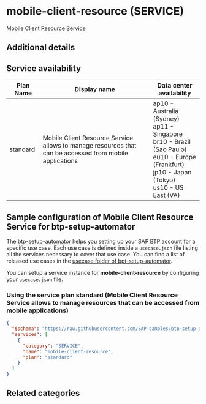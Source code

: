 # mobile-client-resource (SERVICE)

Mobile Client Resource Service

## Additional details


## Service availability

| Plan Name | Display name | Data center availability  |
|------|----------------|---------------------------|
|  standard  |  Mobile Client Resource Service allows to manage resources that can be accessed from mobile applications  | ap10 - Australia (Sydney)<br> ap11 - Singapore<br> br10 - Brazil (Sao Paulo)<br> eu10 - Europe (Frankfurt)<br> jp10 - Japan (Tokyo)<br> us10 - US East (VA)  |

## Sample configuration of **Mobile Client Resource Service** for btp-setup-automator

The [btp-setup-automator](https://github.com/SAP-samples/btp-setup-automator) helps you setting up your SAP BTP account for a specific use case. Each use case is defined inside a `usecase.json` file listing all the services necessary to cover that use case. You can find a list of released use cases in the [usecase folder of bpt-setup-automator](https://github.com/SAP-samples/btp-setup-automator/tree/main/usecases).

You can setup a service instance for **mobile-client-resource** by configuring your `usecase.json` file.

### Using the service plan **standard** (Mobile Client Resource Service allows to manage resources that can be accessed from mobile applications)

```json
{
  "$schema": "https://raw.githubusercontent.com/SAP-samples/btp-setup-automator/main/libs/btpsa-usecase.json",
  "services": [
    {
      "category": "SERVICE",
      "name": "mobile-client-resource",
      "plan": "standard"
    }
  ]
}
```

## Related categories
